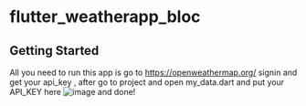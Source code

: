 # flutter_weatherapp_bloc

## Getting Started
All you need to run this app is go to https://openweathermap.org/ signin and get your api_key , after go to project and open my_data.dart and put your API_KEY here  ![image](https://github.com/VihaoHT/Flutter-Weather-App-Using-Bloc---API/assets/117084004/c34a058e-461e-406a-9ad1-3175ade9da40) and done!
